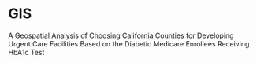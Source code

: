 # GIS
A Geospatial Analysis of Choosing California Counties for Developing Urgent Care Facilities Based on the Diabetic Medicare Enrollees Receiving HbA1c Test
